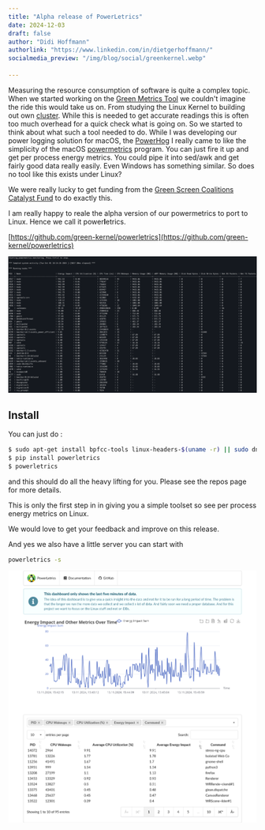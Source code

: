 ```yaml
---
title: "Alpha release of PowerLetrics"
date: 2024-12-03
draft: false
author: "Didi Hoffmann"
authorlink: "https://www.linkedin.com/in/dietgerhoffmann/"
socialmedia_preview: "/img/blog/social/greenkernel.webp"

---
```


Measuring the resource consumption of software is quite a complex topic. When we started working on the [Green Metrics Tool](https://www.green-coding.io/products/green-metrics-tool/) we couldn't imagine the ride this would take us on. From studying the Linux Kernel to building out own [cluster](https://metrics.green-coding.io/request.html). While this is needed to get accurate readings this is often too much overhead for a quick check what is going on. So we started to think about what such a tool needed to do. While I was developing our power logging solution for macOS, the [PowerHog](https://www.green-coding.io/products/power-hog/) I really came to like the simplicity of the macOS [powermetrics](https://firefox-source-docs.mozilla.org/performance/powermetrics.html) program. You can just fire it up and get per process energy metrics. You could pipe it into sed/awk and get fairly good data really easily. Even Windows has something similar. So does no tool like this exists under Linux?

We were really lucky to get funding from the [Green Screen Coalitions Catalyst Fund](https://greenscreen.network/en/blog/announcing-the-new-catalyst-fund-awardees/) to do exactly this.

I am really happy to reale the alpha version of our powermetrics to port to Linux. Hence we call it power**l**etrics.

[https://github.com/green-kernel/powerletrics](https://github.com/green-kernel/powerletrics)

![How it looks](https://raw.githubusercontent.com/green-kernel/powerletrics/refs/heads/main/Screenshot.png "PowerLetrics in action")

## Install

You can just do :

```bash
$ sudo apt-get install bpfcc-tools linux-headers-$(uname -r) || sudo dnf install bcc
$ pip install powerletrics
$ powerletrics
```

and this should do all the heavy lifting for you. Please see the repos page for more details.

This is only the first step in in giving you a simple toolset so see per process energy metrics on Linux.

We would love to get your feedback and improve on this release.

And yes we also have a little server you can start with

```bash
powerletrics -s
```

![How the HTML server looks](https://raw.githubusercontent.com/green-kernel/powerletrics/refs/heads/main/Screenshot_Server.png "PowerLetrics bundled HTML server")
